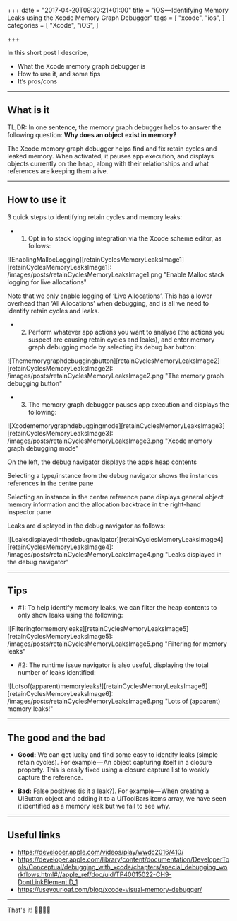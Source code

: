 +++
date = "2017-04-20T09:30:21+01:00"
title = "iOS — Identifying Memory Leaks using the Xcode Memory Graph Debugger"
tags = [
    "xcode",
    "ios",
]
categories = [
    "Xcode",
    "iOS",
]

+++

In this short post I describe,
* What the Xcode memory graph debugger is
* How to use it, and some tips
* It’s pros/cons

---

## What is it
TL;DR: In one sentence, the memory graph debugger helps to answer the following question: **Why does an object exist in memory?**

The Xcode memory graph debugger helps find and fix retain cycles and leaked memory. When activated, it pauses app execution, and displays objects currently on the heap, along with their relationships and what references are keeping them alive.

---

## How to use it
3 quick steps to identifying retain cycles and memory leaks:

* 1. Opt in to stack logging integration via the Xcode scheme editor, as follows:

![EnablingMallocLogging][retainCyclesMemoryLeaksImage1]
[retainCyclesMemoryLeaksImage1]: /images/posts/retainCyclesMemoryLeaksImage1.png "Enable Malloc stack logging for live allocations"

Note that we only enable logging of ‘Live Allocations’. This has a lower overhead than ‘All Allocations’ when debugging, and is all we need to identify retain cycles and leaks.

* 2. Perform whatever app actions you want to analyse (the actions you suspect are causing retain cycles and leaks), and enter memory graph debugging mode by selecting its debug bar button:

![Thememorygraphdebuggingbutton][retainCyclesMemoryLeaksImage2]
[retainCyclesMemoryLeaksImage2]: /images/posts/retainCyclesMemoryLeaksImage2.png "The memory graph debugging button"

* 3. The memory graph debugger pauses app execution and displays the following:

![Xcodememorygraphdebuggingmode][retainCyclesMemoryLeaksImage3]
[retainCyclesMemoryLeaksImage3]: /images/posts/retainCyclesMemoryLeaksImage3.png "Xcode memory graph debugging mode"

On the left, the debug navigator displays the app’s heap contents

Selecting a type/instance from the debug navigator shows the instances references in the centre pane

Selecting an instance in the centre reference pane displays general object memory information and the allocation backtrace in the right-hand inspector pane

Leaks are displayed in the debug navigator as follows:

![Leaksdisplayedinthedebugnavigator][retainCyclesMemoryLeaksImage4]
[retainCyclesMemoryLeaksImage4]: /images/posts/retainCyclesMemoryLeaksImage4.png "Leaks displayed in the debug navigator"

---

## Tips

* #1: To help identify memory leaks, we can filter the heap contents to only show leaks using the following:

![Filteringformemoryleaks][retainCyclesMemoryLeaksImage5]
[retainCyclesMemoryLeaksImage5]: /images/posts/retainCyclesMemoryLeaksImage5.png "Filtering for memory leaks"

* #2: The runtime issue navigator is also useful, displaying the total number of leaks identified:

![Lotsof(apparent)memoryleaks!][retainCyclesMemoryLeaksImage6]
[retainCyclesMemoryLeaksImage6]: /images/posts/retainCyclesMemoryLeaksImage6.png "Lots of (apparent) memory leaks!"

---

## The good and the bad

* **Good:** We can get lucky and find some easy to identify leaks (simple retain cycles). For example — An object capturing itself in a closure property. This is easily fixed using a closure capture list to weakly capture the reference.

* **Bad:** False positives (is it a leak?). For example — When creating a UIButton object and adding it to a UIToolBars items array, we have seen it identified as a memory leak but we fail to see why.

---

## Useful links

* https://developer.apple.com/videos/play/wwdc2016/410/
* https://developer.apple.com/library/content/documentation/DeveloperTools/Conceptual/debugging_with_xcode/chapters/special_debugging_workflows.html#//apple_ref/doc/uid/TP40015022-CH9-DontLinkElementID_1
* https://useyourloaf.com/blog/xcode-visual-memory-debugger/

---

That's it! 📱🚀👍🏽
